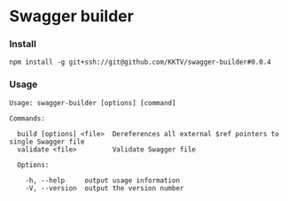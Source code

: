 Swagger builder
===============

### Install

`npm install -g git+ssh://git@github.com/KKTV/swagger-builder#0.0.4`

### Usage
```
Usage: swagger-builder [options] [command]

Commands:

  build [options] <file>  Dereferences all external $ref pointers to single Swagger file
  validate <file>         Validate Swagger file

  Options:

    -h, --help     output usage information
    -V, --version  output the version number
```
